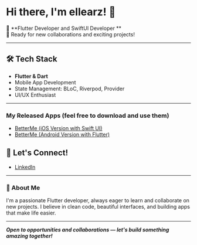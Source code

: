 # Hi there, I'm ellearz! 👋

🚀 **Flutter Developer and SwiftUI Developer **  
🌱 Ready for new collaborations and exciting projects!

---

## 🛠️ Tech Stack
- **Flutter & Dart**
- Mobile App Development
- State Management: BLoC, Riverpod, Provider
- UI/UX Enthusiast

---
### My Released Apps (feel free to download and use them)
- [BetterMe (iOS Version with Swift UI)](https://apps.apple.com/de/app/better-me-world/id6741191238?l=en-GB)
- [BetterMe (Android Version with Flutter)](https://play.google.com/store/apps/details?id=com.lufy.betterme)


## 🤝 Let's Connect!

- [LinkedIn](https://www.linkedin.com/in/elnuraarzybaeva/)


<!-- Add your social links below! Example:
- [LinkedIn](https://www.linkedin.com/in/yourprofile)
- [Twitter/X](https://twitter.com/yourprofile)
- [Portfolio](https://yourportfolio.com)
-->

---

### 💬 About Me

I'm a passionate Flutter developer, always eager to learn and collaborate on new projects. I believe in clean code, beautiful interfaces, and building apps that make life easier.

---

_**Open to opportunities and collaborations — let's build something amazing together!**_
